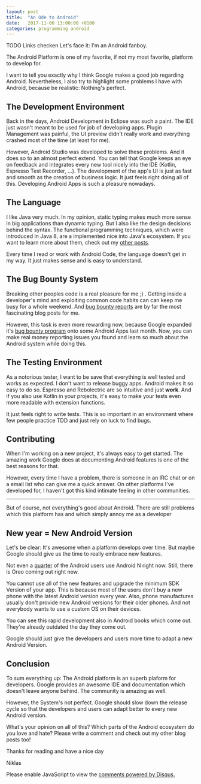 ```yaml
---
layout: post
title:  "An Ode to Android"
date:   2017-11-06 13:00:00 +0100
categories: programming android
---
```

TODO Links checken
Let's face it: I'm an Android fanboy.

The Android Platform is one of my favorite, if not my most favorite, platform to develop for. 

I want to tell you exactly why I think Google makes a good job regarding Android. Nevertheless, I also try to highlight some problems I have with Android, because be realistic: Nothing's perfect.

## The Development Environment

Back in the days, Android Development in Eclipse was such a paint. The IDE just wasn't meant to be used for job of developing apps. Plugin Management was painful, the UI preview didn't really work and everything crashed most of the time (at least for me).

However, Android Studio was developed to solve these problems. And it does so to an almost perfect extend. You can tell that Google keeps an eye on feedback and integrates every new tool nicely into the IDE (Kotlin, Espresso Test Recorder, ...). The development of the app's UI is just as fast and smooth as the creation of business logic. It just feels right doing all of this. Developing Android Apps is such a pleasure nowadays.

## The Language

I like Java very much. In my opinion, static typing makes much more sense in big applications than dynamic typing. But I also like the design decisions behind the syntax. The functional programming techniques, which were introduced in Java 8, are a implemented nice into Java's ecosystem. If you want to learn more about them, check out my [other posts][blog].

Every time I read or work with Android Code, the language doesn't get in my way. It just makes sense and is easy to understand.

## The Bug Bounty System

Breaking other peoples code is a real pleasure for me ;) . Getting inside a developer's mind and exploiting common code habits can can keep me busy for a whole weekend. And [bug bounty reports][bug] are by far the most fascinating blog posts for me.

However, this task is even more rewarding now, because Google expanded it's [bug bounty program][bounty] onto some Android Apps last month. Now, you can make real money reporting issues you found and learn so much about the Android system while doing this.

## The Testing Environment

As a notorious tester, I want to be save that everything is well tested and works as expected. I don't want to release buggy apps. Android makes it so easy to do so. Espresso and Rebolectric are so intuitive and just **work**. And if you also use Kotlin in your projects, it's easy to make your tests even more readable with extension functions.

It just feels right to write tests. This is so important in an environment where few people practice TDD and just rely on luck to find bugs.

## Contributing
When I'm working on a new project, it's always easy to get started. The amazing work Google does at documenting Android features is one of the best reasons for that.

However, every time I have a problem, there is someone in an IRC chat or on a email list who can give me a quick answer. On other platforms I've developed for, I haven't got this kind intimate feeling in other communities.

---

But of course, not everything's good about Android. There are still problems which this platform has and which simply annoy me as a developer

## New year = New Android Version

Let's be clear: It's awesome when a platform develops over time. But maybe Google should give us the time to really embrace new features.

Not even a [quarter][Users] of the Android users use Android N right now. Still, there is Oreo coming out right now. 

You cannot use all of the new features and upgrade the minimum SDK Version of your app. This is because most of the users don't buy a new phone with the latest Android version every year. Also, phone manufactures usually don't provide new Android versions for their older phones. And not everybody wants to use a custom OS on their devices.

You can see this rapid development also in Android books which come out. They're already outdated the day they come out.

Google should just give the developers and users more time to adapt a new Android Version.

## Conclusion

To sum everything up: The Android platform is an superb plaform for developers. Google provides an awesome IDE and documentation which doesn't leave anyone behind. The community is amazing as well.

However, the System's not perfect. Google should slow down the release cycle so that the developers and users can adapt better to every new Android version.

What's your opinion on all of this? Which parts of the Android ecosystem do you love and hate? Please write a comment and check out my other blog posts too!

Thanks for reading and have a nice day

Niklas

<div id="disqus_thread"></div>
<script>

/**
*  RECOMMENDED CONFIGURATION VARIABLES: EDIT AND UNCOMMENT THE SECTION BELOW TO INSERT DYNAMIC VALUES FROM YOUR PLATFORM OR CMS.
*  LEARN WHY DEFINING THESE VARIABLES IS IMPORTANT: https://disqus.com/admin/universalcode/#configuration-variables*/
/*
var disqus_config = function () {
this.page.url = PAGE_URL;  // Replace PAGE_URL with your page's canonical URL variable
this.page.identifier = PAGE_IDENTIFIER; // Replace PAGE_IDENTIFIER with your page's unique identifier variable
};
*/
(function() { // DON'T EDIT BELOW THIS LINE
var d = document, s = d.createElement('script');
s.src = '//flyingbytes.disqus.com/embed.js';
s.setAttribute('data-timestamp', +new Date());
(d.head || d.body).appendChild(s);
})();
</script>

<noscript>Please enable JavaScript to view the <a href="https://disqus.com/?ref_noscript">comments powered by Disqus.</a></noscript>

[Users]: https://www.statista.com/statistics/271774/share-of-android-platforms-on-mobile-devices-with-android-os/
[blog]: https://flyingbytes.github.io/programming/java8/functional/part0/2017/01/16/Java8-Part0.html
[bug]: https://medium.freecodecamp.org/messing-with-the-google-buganizer-system-for-15-600-in-bounties-58f86cc9f9a5
[bounty]: https://www.google.com/about/appsecurity/android-rewards/
